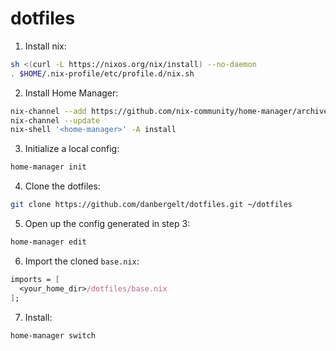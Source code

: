 # dotfiles

1. Install nix:

```sh
sh <(curl -L https://nixos.org/nix/install) --no-daemon
. $HOME/.nix-profile/etc/profile.d/nix.sh
```

2. Install Home Manager:

```sh
nix-channel --add https://github.com/nix-community/home-manager/archive/master.tar.gz home-manager
nix-channel --update
nix-shell '<home-manager>' -A install
```

3. Initialize a local config:

```sh
home-manager init
```

4. Clone the dotfiles:

```sh
git clone https://github.com/danbergelt/dotfiles.git ~/dotfiles
```

5. Open up the config generated in step 3:

```sh
home-manager edit
```

6. Import the cloned `base.nix`:

```nix
imports = [
  <your_home_dir>/dotfiles/base.nix
];
```

7. Install:

```sh
home-manager switch
```
